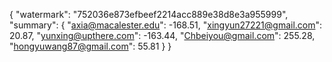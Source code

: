 {
    "watermark": "752036e873efbeef2214acc889e38d8e3a955999", 
    "summary": {
        "axia@macalester.edu": -168.51, 
        "xingyun27221@gmail.com": 20.87, 
        "yunxing@upthere.com": -163.44, 
        "Chbeiyou@gmail.com": 255.28, 
        "hongyuwang87@gmail.com": 55.81
    }
}